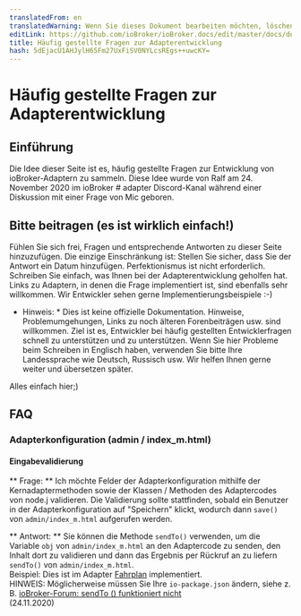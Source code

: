 ```yaml
---
translatedFrom: en
translatedWarning: Wenn Sie dieses Dokument bearbeiten möchten, löschen Sie bitte das Feld "translationsFrom". Andernfalls wird dieses Dokument automatisch erneut übersetzt
editLink: https://github.com/ioBroker/ioBroker.docs/edit/master/docs/de/dev/adapter-dev-faq.md
title: Häufig gestellte Fragen zur Adapterentwicklung
hash: 5dEjacU1AHJylH65Fm27UxFiSV0NYLcsREgs++uwcKY=
---
```

# Häufig gestellte Fragen zur Adapterentwicklung
## Einführung
Die Idee dieser Seite ist es, häufig gestellte Fragen zur Entwicklung von ioBroker-Adaptern zu sammeln.
Diese Idee wurde von Ralf am 24. November 2020 im ioBroker # adapter Discord-Kanal während einer Diskussion mit einer Frage von Mic geboren.

## Bitte beitragen (es ist wirklich einfach!)
Fühlen Sie sich frei, Fragen und entsprechende Antworten zu dieser Seite hinzuzufügen. Die einzige Einschränkung ist: Stellen Sie sicher, dass Sie der Antwort ein Datum hinzufügen. Perfektionismus ist nicht erforderlich. Schreiben Sie einfach, was Ihnen bei der Adapterentwicklung geholfen hat. Links zu Adaptern, in denen die Frage implementiert ist, sind ebenfalls sehr willkommen. Wir Entwickler sehen gerne Implementierungsbeispiele :-)

* Hinweis: * Dies ist keine offizielle Dokumentation. Hinweise, Problemumgehungen, Links zu noch älteren Forenbeiträgen usw. sind willkommen. Ziel ist es, Entwickler bei häufig gestellten Entwicklerfragen schnell zu unterstützen und zu unterstützen. Wenn Sie hier Probleme beim Schreiben in Englisch haben, verwenden Sie bitte Ihre Landessprache wie Deutsch, Russisch usw. Wir helfen Ihnen gerne weiter und übersetzen später.

Alles einfach hier;)

## FAQ
### Adapterkonfiguration (admin / index_m.html)
#### Eingabevalidierung
** Frage: ** Ich möchte Felder der Adapterkonfiguration mithilfe der Kernadaptermethoden sowie der Klassen / Methoden des Adaptercodes von node.j validieren. Die Validierung sollte stattfinden, sobald ein Benutzer in der Adapterkonfiguration auf "Speichern" klickt, wodurch dann `save()` von `admin/index_m.html` aufgerufen werden.

** Antwort: ** Sie können die Methode `sendTo()` verwenden, um die Variable `obj` von `admin/index_m.html` an den Adaptercode zu senden, den Inhalt dort zu validieren und dann das Ergebnis per Rückruf an zu liefern `sendTo()` von `admin/index_m.html`.<br> Beispiel: Dies ist im Adapter [Fahrplan](https://github.com/gaudes/ioBroker.fahrplan) implementiert.<br> HINWEIS: Möglicherweise müssen Sie Ihre `io-package.json` ändern, siehe z. B. [ioBroker-Forum: sendTo () funktioniert nicht](https://forum.iobroker.net/topic/5205/gel%C3%B6st-sendto-in-eigenem-adapter-funktioniert-nicht/)<br> (24.11.2020)
